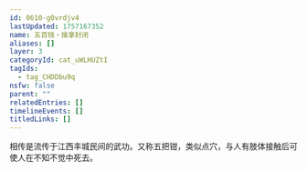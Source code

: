 ```yaml
---
id: 0610-g0vrdjv4
lastUpdated: 1757167352
name: 五百钱・擒拿封闭
aliases: []
layer: 3
categoryId: cat_uWLHUZtI
tagIds:
  - tag_CHDDbu9q
nsfw: false
parent: ""
relatedEntries: []
timelineEvents: []
titledLinks: []
---
```


相传是流传于江西丰城民间的武功。又称五把钳，类似点穴，与人有肢体接触后可使人在不知不觉中死去。